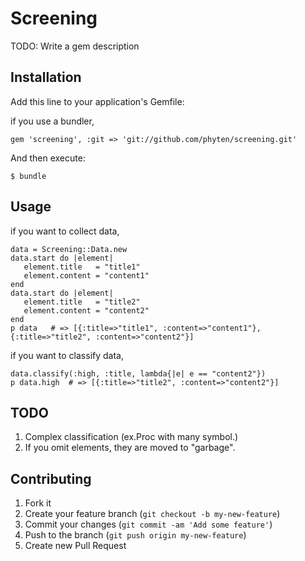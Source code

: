 # Screening

TODO: Write a gem description

## Installation

Add this line to your application's Gemfile:

if you use a bundler,

    gem 'screening', :git => 'git://github.com/phyten/screening.git'

And then execute:

    $ bundle

## Usage
if you want to collect data,

    data = Screening::Data.new
    data.start do |element|
       element.title   = "title1"
       element.content = "content1"
    end
    data.start do |element|
       element.title   = "title2"
       element.content = "content2"
    end
    p data   # => [{:title=>"title1", :content=>"content1"}, {:title=>"title2", :content=>"content2"}]

if you want to classify data,
    
    data.classify(:high, :title, lambda{|e| e == "content2"})
    p data.high  # => [{:title=>"title2", :content=>"content2"}]

## TODO
1. Complex classification (ex.Proc with many symbol.)
2. If you omit elements, they are moved to "garbage".
    
## Contributing

1. Fork it
2. Create your feature branch (`git checkout -b my-new-feature`)
3. Commit your changes (`git commit -am 'Add some feature'`)
4. Push to the branch (`git push origin my-new-feature`)
5. Create new Pull Request
